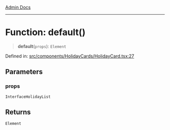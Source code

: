 [Admin Docs](/)

***

# Function: default()

> **default**(`props`): `Element`

Defined in: [src/components/HolidayCards/HolidayCard.tsx:27](https://github.com/PalisadoesFoundation/talawa-admin/blob/main/src/components/HolidayCards/HolidayCard.tsx#L27)

## Parameters

### props

`InterfaceHolidayList`

## Returns

`Element`

